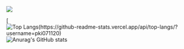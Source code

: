 <img src="https://capsule-render.vercel.app/api?type=waving&color=BDBDC8&height=150&weight=100%&section=header&text=IlGyeongPark" />

[![Top Langs(https://github-readme-stats.vercel.app/api/top-langs/?username=pki071120)](https://github.com/anuraghazra/github-readme-stats)
![Anurag's GitHub stats](https://github-readme-stats.vercel.app/api?username=pki071120&hide=contribs,prs&show_icons=true&theme=dracula)

<!--
**pki071120/pki071120** is a ✨ _special_ ✨ repository because its `README.md` (this file) appears on your GitHub profile.

Here are some ideas to get you started:

- 🔭 I’m currently working on ...
- 🌱 I’m currently learning ...
- 👯 I’m looking to collaborate on ...
- 🤔 I’m looking for help with ...
- 💬 Ask me about ...
- 📫 How to reach me: ...
- 😄 Pronouns: ...
- ⚡ Fun fact: ...
-->
